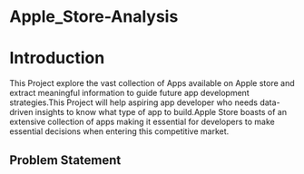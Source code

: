 # Apple_Store-Analysis
# Introduction
This Project explore the vast collection of Apps available on Apple store and extract meaningful information to guide future app development
strategies.This Project will help aspiring app developer who needs data-driven insights to know what type of app to build.Apple Store boasts of an 
extensive collection of apps making it essential for developers to make essential decisions when entering this competitive market.

## Problem Statement
